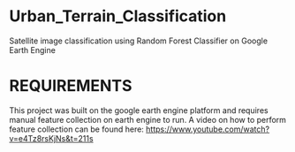# Urban_Terrain_Classification
 Satellite image classification using Random Forest Classifier on Google Earth Engine

# REQUIREMENTS
This project was built on the google earth engine platform and requires manual feature collection on earth engine to run.
A video on how to perform feature collection can be found here: https://www.youtube.com/watch?v=e4Tz8rsKjNs&t=211s
